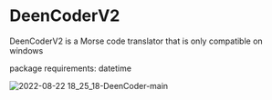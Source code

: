 # DeenCoderV2
DeenCoderV2 is a Morse code translator that is only compatible on windows

package requirements: datetime

![2022-08-22 18_25_18-DeenCoder-main](https://user-images.githubusercontent.com/63617447/186037474-7297fd7d-5527-4be7-9b12-0d089e2f491c.png)
